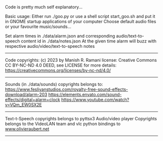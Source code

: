 Code is pretty much self explanatory...

Basic usage:
Either run ./goo.py or use a shell script start_goo.sh and put it in GNOME startup applications of your computer
Choose default audio files or your favourite music/sounds...

Set alarm times in ./data/alarm.json and corresponding audio/text-to-speech content id in ./data/notes.json
At the given time alarm will buzz with respective audio/video/text-to-speech notes

********************************************************************************************************************************

Code copyrights: (c) 2023 by Manish R. Ramani
license: Creative Commons CC BY-NC-ND 4.0 DEED, see LICENSE for more details: https://creativecommons.org/licenses/by-nc-nd/4.0/

********************************************************************************************************************************

Sounds (in ./data/sounds) copyrights belongs to:
https://www.fesliyanstudios.com/royalty-free-sound-effects-download/alarm-203
https://elements.envato.com/sound-effects/digital+alarm+clock
https://www.youtube.com/watch?v=VQm_EW0SX2E

*********************************************************************************************************************************

Text-t-Speech copyrights belongs to pyttsx3
Audio/video player Copyrights belongs to the VideoLAN team and vlc python bindings to www.olivieraubert.net

*********************************************************************************************************************************

